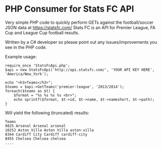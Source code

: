 PHP Consumer for Stats FC API
=============================

Very simple PHP code to quickly perform GETs against the football/soccer JSON data at https://statsfc.com/ 
Stats FC is an API for Premier League, FA Cup and League Cup football results.

Written by a C# developer so please point out any issues/improvements you see in the PHP code.


Example usage:

```
require_once 'StatsFcApi.php';
$api = new StatsFcApi('http://api.statsfc.com/', 'YOUR API KEY HERE', 'America/New_York');

echo "<h3>Teams</h3>";
$teams = $api->GetTeams('premier-league', '2013/2014');
foreach($teams as $t) {
	$format = "%s %s %s %s <br>";
	echo sprintf($format, $t->id, $t->name, $t->nameshort, $t->path);	
}
```
Will yield the following (truncated) results:

	Teams
	9825 Arsenal Arsenal arsenal 
	10252 Aston Villa Aston Villa aston-villa 
	8344 Cardiff City Cardiff cardiff-city 
	8455 Chelsea Chelsea chelsea 
	....
